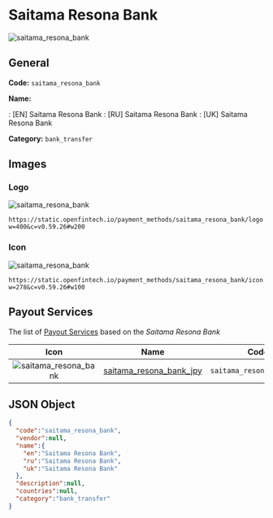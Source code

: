 
# Saitama Resona Bank 
![saitama_resona_bank](https://static.openfintech.io/payment_methods/saitama_resona_bank/logo.svg?w=400&c=v0.59.26#w200)  

## General 
**Code:** `saitama_resona_bank` 
 
**Name:** 
 
:	[EN] Saitama Resona Bank 
:	[RU] Saitama Resona Bank 
:	[UK] Saitama Resona Bank 
 
**Category:** `bank_transfer` 
 

## Images 

### Logo 
![saitama_resona_bank](https://static.openfintech.io/payment_methods/saitama_resona_bank/logo.svg?w=400&c=v0.59.26#w200)  

```
https://static.openfintech.io/payment_methods/saitama_resona_bank/logo.svg?w=400&c=v0.59.26#w200
```  

### Icon 
![saitama_resona_bank](https://static.openfintech.io/payment_methods/saitama_resona_bank/icon.svg?w=278&c=v0.59.26#w100)  

```
https://static.openfintech.io/payment_methods/saitama_resona_bank/icon.svg?w=278&c=v0.59.26#w100
```  

## Payout Services 
 
The list of [Payout Services](/payout-services/) based on the _Saitama Resona Bank_ 

|Icon|Name|Code| 
|:---:|:---:|:---:| 
|![saitama_resona_bank](https://static.openfintech.io/payout_methods/saitama_resona_bank/icon.svg?w=278&c=v0.59.26#w40) |[saitama_resona_bank_jpy](/payout-services/saitama_resona_bank_jpy/)|`saitama_resona_bank_jpy`| 
 

## JSON Object 

```json
{
  "code":"saitama_resona_bank",
  "vendor":null,
  "name":{
    "en":"Saitama Resona Bank",
    "ru":"Saitama Resona Bank",
    "uk":"Saitama Resona Bank"
  },
  "description":null,
  "countries":null,
  "category":"bank_transfer"
}
```  

